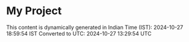 # My Project

This content is dynamically generated in Indian Time (IST): 2024-10-27 18:59:54 IST
Converted to UTC: 2024-10-27 13:29:54 UTC
